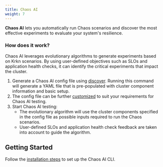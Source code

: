 ```yaml
---
title: Chaos AI
weight: 7
---
```


**Chaos AI** lets you automatically run Chaos scenarios and discover the most effective experiments to evaluate your system's resilience.

### How does it work?

Chaos AI leverages evolutionary algorithms to generate experiments based on Krkn scenarios. By using user-defined objectives such as SLOs and application health checks, it can identify the critical experiments that impact the cluster.


1. Generate a Chaos AI config file using [discover](./discover.md). Running this command will generate a YAML file that is pre-populated with cluster component information and basic setup.
2. The config file can be further [customized](./config) to suit your requirements for Chaos AI testing.
3. Start Chaos AI testing:
    - The evolutionary algorithm will use the cluster components specified in the config file as possible inputs required to run the Chaos scenarios.
    - User-defined SLOs and application health check feedback are taken into account to guide the algorithm.


## Getting Started

Follow the [installation steps](../installation/chaos-ai.md) to set up the Chaos AI CLI.
